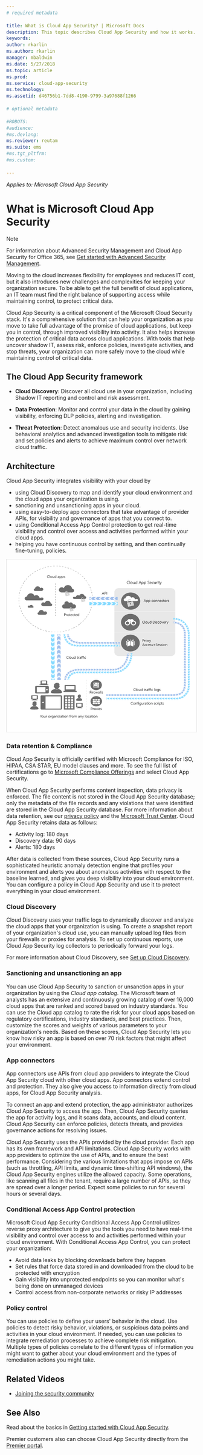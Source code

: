 ```yaml
---
# required metadata

title: What is Cloud App Security? | Microsoft Docs
description: This topic describes Cloud App Security and how it works.
keywords:
author: rkarlin
ms.author: rkarlin
manager: mbaldwin
ms.date: 5/27/2018
ms.topic: article
ms.prod:
ms.service: cloud-app-security
ms.technology:
ms.assetid: d46756b1-7dd8-4190-9799-3a97688f1266

# optional metadata

#ROBOTS:
#audience:
#ms.devlang:
ms.reviewer: reutam
ms.suite: ems
#ms.tgt_pltfrm:
#ms.custom:

---
```


*Applies to: Microsoft Cloud App Security*


# What is Microsoft Cloud App Security

> [!NOTE]
> For information about Advanced Security Management and Cloud App Security for Office 365, see [Get started with Advanced Security Management](https://support.office.com/article/Get-started-with-Advanced-Management-Security-d9ee4d67-f2b3-42b4-9c9e-c4529904990a).

Moving to the cloud increases flexibility for employees and reduces IT cost, but it also introduces new challenges and complexities for keeping your organization secure. To be able to get the full benefit of cloud applications, an IT team must find the right balance of supporting access while maintaining control, to protect critical data.  

Cloud App Security is a critical component of the Microsoft Cloud Security stack. It's a comprehensive solution that can help your organization as you move to take full advantage of the promise of cloud applications, but keep you in control, through improved visibility into activity. It also helps increase the protection of critical data across cloud applications. With tools that help uncover shadow IT, assess risk, enforce policies, investigate activities, and stop threats, your organization can more safely move to the cloud while maintaining control of critical data. 

## The Cloud App Security framework  

- **Cloud Discovery**: Discover all cloud use in your organization, including Shadow IT reporting and control and risk assessment.
    
- **Data Protection**: Monitor and control your data in the cloud by gaining visibility, enforcing DLP policies, alerting and investigation. 
    
- **Threat Protection**: Detect anomalous use and security incidents. Use behavioral analytics and advanced investigation tools to mitigate risk and set policies and alerts to achieve maximum control over network cloud traffic.

## Architecture  

Cloud App Security integrates visibility with your cloud by  

-   using Cloud Discovery to map and identify your cloud environment and the cloud apps your organization is using.
-   sanctioning and unsanctioning apps in your cloud.  
-   using easy-to-deploy app connectors that take advantage of provider APIs, for visibility and governance of apps that you connect to.  
-	using Conditional Access App Control protection to get real-time visibility and control over access and activities performed within your cloud apps.
-   helping you have continuous control by setting, and then continually fine-tuning, policies.  

![Cloud App Security architecture diagram](./media/proxy-architecture.png)  

### Data retention & Compliance

Cloud App Security is officially certified with Microsoft Compliance for ISO, HIPAA, CSA STAR, EU model clauses and more. To see the full list of certifications go to [Microsoft Compliance Offerings](https://go.microsoft.com/fwlink/?linkid=842039) and select Cloud App Security.  

When Cloud App Security performs content inspection, data privacy is enforced. The file content is not stored in the Cloud App Security database; only the metadata of the file records and any violations that were identified are stored in the Cloud App Security database. For more information about data retention, see our [privacy policy](http://go.microsoft.com/fwlink/?LinkId=512132) and the [Microsoft Trust Center](https://www.microsoft.com/TrustCenter/Privacy/You-are-in-control-of-your-data).
Cloud App Security retains data as follows: 
 
- Activity log: 180 days 
- Discovery data: 90 days 
- Alerts: 180 days 

After data is collected from these sources, Cloud App Security runs a sophisticated heuristic anomaly detection engine that profiles your environment and alerts you about anomalous activities with respect to the baseline learned, and gives you deep visibility into your cloud environment. You can configure a policy in Cloud App Security and use it to protect everything in your cloud environment.  

### Cloud Discovery  

Cloud Discovery uses your traffic logs to dynamically discover and analyze the cloud apps that your organization is using. To create a snapshot report of your organization's cloud use, you can manually upload log files from your firewalls or proxies for analysis. To set up continuous reports, use Cloud App Security log collectors to periodically forward your logs.  

For more information about Cloud Discovery, see [Set up Cloud Discovery](set-up-cloud-discovery.md).

### Sanctioning and unsanctioning an app  

You can use Cloud App Security to sanction or unsanction apps in your organization by using the *Cloud app catalog*. The Microsoft team of analysts has an extensive and continuously growing catalog of over 16,000 cloud apps that are ranked and scored based on industry standards. You can use the Cloud app catalog to rate the risk for your cloud apps based on regulatory certifications, industry standards, and best practices. Then, customize the scores and weights of various parameters to your organization's needs. Based on these scores, Cloud App Security lets you know how risky an app is based on over 70 risk factors that might affect your environment.  

### App connectors  
App connectors use APIs from cloud app providers to integrate the Cloud App Security cloud with other cloud apps. App connectors extend control and protection. They also give you access to information directly from cloud apps, for Cloud App Security analysis.  

To connect an app and extend protection, the app administrator authorizes Cloud App Security to access the app. Then, Cloud App Security queries the app for activity logs, and it scans data, accounts, and cloud content. Cloud App Security can enforce policies, detects threats, and provides governance actions for resolving issues.  

Cloud App Security uses the APIs provided by the cloud provider. Each app has its own framework and API limitations. Cloud App Security works with app providers to optimize the use of APIs, and to ensure the best performance. Considering the various limitations that apps impose on APIs (such as throttling, API limits, and dynamic time-shifting API windows), the Cloud App Security engines utilize the allowed capacity. Some operations, like scanning all files in the tenant, require a large number of APIs, so they are spread over a longer period. Expect some policies to run for several hours or several days.  

### Conditional Access App Control protection
Microsoft Cloud App Security Conditional Access App Control utilizes reverse proxy architecture to give you the tools you need to have real-time visibility and control over access to and activities performed within your cloud environment. With Conditional Access App Control, you can protect your organization: 
-	Avoid data leaks by blocking downloads before they happen
-	Set rules that force data stored in and downloaded from the cloud to be protected with encryption
-	Gain visibility into unprotected endpoints so you can monitor what's being done on unmanaged devices
-	Control access from non-corporate networks or risky IP addresses

### Policy control  

You can use policies to define your users' behavior in the cloud. Use policies to detect risky behavior, violations, or suspicious data points and activities in your cloud environment. If needed, you can use policies to integrate remediation processes to achieve complete risk mitigation. Multiple types of policies correlate to the different types of information you might want to gather about your cloud environment and the types of remediation actions you might take.  

## Related Videos
- [Joining the security community](https://channel9.msdn.com/Shows/Microsoft-Security/Join-the-Security-Community)

## See Also  

Read about the basics in [Getting started with Cloud App Security](getting-started-with-cloud-app-security.md).    

Premier customers also can choose Cloud App Security directly from the [Premier portal](https://premier.microsoft.com/).   